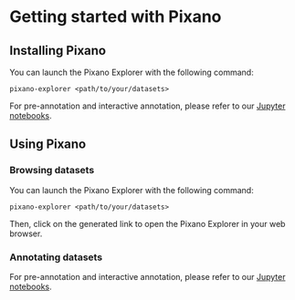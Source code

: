 # Getting started with Pixano

## Installing Pixano

You can launch the Pixano Explorer with the following command:

```shell
pixano-explorer <path/to/your/datasets>
```

For pre-annotation and interactive annotation, please refer to our [Jupyter notebooks](https://github.com/pixano/pixano/tree/main/notebooks).

## Using Pixano

### Browsing datasets

You can launch the Pixano Explorer with the following command:

```shell
pixano-explorer <path/to/your/datasets>
```

Then, click on the generated link to open the Pixano Explorer in your web browser.

### Annotating datasets

For pre-annotation and interactive annotation, please refer to our [Jupyter notebooks](https://github.com/pixano/pixano/tree/main/notebooks).